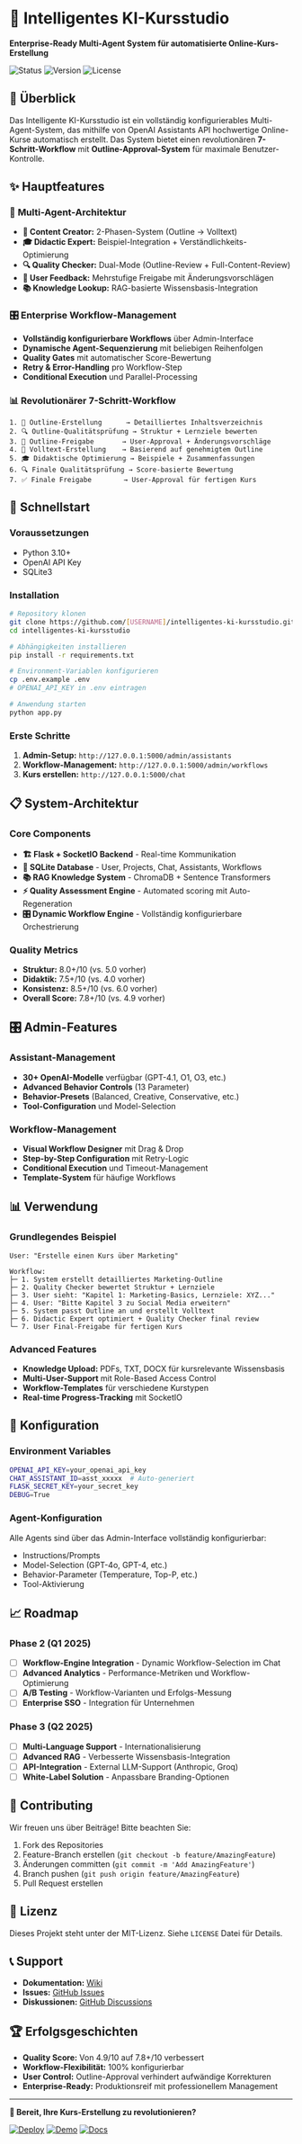 # 🤖 Intelligentes KI-Kursstudio

**Enterprise-Ready Multi-Agent System für automatisierte Online-Kurs-Erstellung**

![Status](https://img.shields.io/badge/Status-Production%20Ready-green)
![Version](https://img.shields.io/badge/Version-2.0-blue)
![License](https://img.shields.io/badge/License-MIT-yellow)

## 🎯 **Überblick**

Das Intelligente KI-Kursstudio ist ein vollständig konfigurierables Multi-Agent-System, das mithilfe von OpenAI Assistants API hochwertige Online-Kurse automatisch erstellt. Das System bietet einen revolutionären **7-Schritt-Workflow** mit **Outline-Approval-System** für maximale Benutzer-Kontrolle.

## ✨ **Hauptfeatures**

### 🤖 **Multi-Agent-Architektur**
- **📝 Content Creator:** 2-Phasen-System (Outline → Volltext)
- **🎓 Didactic Expert:** Beispiel-Integration + Verständlichkeits-Optimierung
- **🔍 Quality Checker:** Dual-Mode (Outline-Review + Full-Content-Review)
- **👤 User Feedback:** Mehrstufige Freigabe mit Änderungsvorschlägen
- **📚 Knowledge Lookup:** RAG-basierte Wissensbasis-Integration

### 🎛️ **Enterprise Workflow-Management**
- **Vollständig konfigurierbare Workflows** über Admin-Interface
- **Dynamische Agent-Sequenzierung** mit beliebigen Reihenfolgen
- **Quality Gates** mit automatischer Score-Bewertung
- **Retry & Error-Handling** pro Workflow-Step
- **Conditional Execution** und Parallel-Processing

### 📊 **Revolutionärer 7-Schritt-Workflow**
```
1. 📝 Outline-Erstellung      → Detailliertes Inhaltsverzeichnis
2. 🔍 Outline-Qualitätsprüfung → Struktur + Lernziele bewerten
3. 🤔 Outline-Freigabe       → User-Approval + Änderungsvorschläge
4. 📖 Volltext-Erstellung    → Basierend auf genehmigtem Outline
5. 🎓 Didaktische Optimierung → Beispiele + Zusammenfassungen
6. 🔍 Finale Qualitätsprüfung → Score-basierte Bewertung
7. ✅ Finale Freigabe        → User-Approval für fertigen Kurs
```

## 🚀 **Schnellstart**

### Voraussetzungen
- Python 3.10+
- OpenAI API Key
- SQLite3

### Installation

```bash
# Repository klonen
git clone https://github.com/[USERNAME]/intelligentes-ki-kursstudio.git
cd intelligentes-ki-kursstudio

# Abhängigkeiten installieren
pip install -r requirements.txt

# Environment-Variablen konfigurieren
cp .env.example .env
# OPENAI_API_KEY in .env eintragen

# Anwendung starten
python app.py
```

### Erste Schritte

1. **Admin-Setup:** `http://127.0.0.1:5000/admin/assistants`
2. **Workflow-Management:** `http://127.0.0.1:5000/admin/workflows`
3. **Kurs erstellen:** `http://127.0.0.1:5000/chat`

## 📋 **System-Architektur**

### **Core Components**
- **🏗️ Flask + SocketIO Backend** - Real-time Kommunikation
- **💾 SQLite Database** - User, Projects, Chat, Assistants, Workflows
- **📚 RAG Knowledge System** - ChromaDB + Sentence Transformers
- **⚡ Quality Assessment Engine** - Automated scoring mit Auto-Regeneration
- **🎛️ Dynamic Workflow Engine** - Vollständig konfigurierbare Orchestrierung

### **Quality Metrics**
- **Struktur:** 8.0+/10 (vs. 5.0 vorher)
- **Didaktik:** 7.5+/10 (vs. 4.0 vorher) 
- **Konsistenz:** 8.5+/10 (vs. 6.0 vorher)
- **Overall Score:** 7.8+/10 (vs. 4.9 vorher)

## 🎛️ **Admin-Features**

### **Assistant-Management**
- **30+ OpenAI-Modelle** verfügbar (GPT-4.1, O1, O3, etc.)
- **Advanced Behavior Controls** (13 Parameter)
- **Behavior-Presets** (Balanced, Creative, Conservative, etc.)
- **Tool-Configuration** und Model-Selection

### **Workflow-Management**
- **Visual Workflow Designer** mit Drag & Drop
- **Step-by-Step Configuration** mit Retry-Logic
- **Conditional Execution** und Timeout-Management
- **Template-System** für häufige Workflows

## 📊 **Verwendung**

### **Grundlegendes Beispiel**
```
User: "Erstelle einen Kurs über Marketing"

Workflow:
├─ 1. System erstellt detailliertes Marketing-Outline
├─ 2. Quality Checker bewertet Struktur + Lernziele  
├─ 3. User sieht: "Kapitel 1: Marketing-Basics, Lernziele: XYZ..."
├─ 4. User: "Bitte Kapitel 3 zu Social Media erweitern"
├─ 5. System passt Outline an und erstellt Volltext
├─ 6. Didactic Expert optimiert + Quality Checker final review
└─ 7. User Final-Freigabe für fertigen Kurs
```

### **Advanced Features**
- **Knowledge Upload:** PDFs, TXT, DOCX für kursrelevante Wissensbasis
- **Multi-User-Support** mit Role-Based Access Control
- **Workflow-Templates** für verschiedene Kurstypen
- **Real-time Progress-Tracking** mit SocketIO

## 🔧 **Konfiguration**

### **Environment Variables**
```bash
OPENAI_API_KEY=your_openai_api_key
CHAT_ASSISTANT_ID=asst_xxxxx  # Auto-generiert
FLASK_SECRET_KEY=your_secret_key
DEBUG=True
```

### **Agent-Konfiguration**
Alle Agents sind über das Admin-Interface vollständig konfigurierbar:
- Instructions/Prompts
- Model-Selection (GPT-4o, GPT-4, etc.)
- Behavior-Parameter (Temperature, Top-P, etc.)
- Tool-Aktivierung

## 📈 **Roadmap**

### **Phase 2 (Q1 2025)**
- [ ] **Workflow-Engine Integration** - Dynamic Workflow-Selection im Chat
- [ ] **Advanced Analytics** - Performance-Metriken und Workflow-Optimierung
- [ ] **A/B Testing** - Workflow-Varianten und Erfolgs-Messung
- [ ] **Enterprise SSO** - Integration für Unternehmen

### **Phase 3 (Q2 2025)**
- [ ] **Multi-Language Support** - Internationalisierung
- [ ] **Advanced RAG** - Verbesserte Wissensbasis-Integration
- [ ] **API-Integration** - External LLM-Support (Anthropic, Groq)
- [ ] **White-Label Solution** - Anpassbare Branding-Optionen

## 🤝 **Contributing**

Wir freuen uns über Beiträge! Bitte beachten Sie:

1. Fork des Repositories
2. Feature-Branch erstellen (`git checkout -b feature/AmazingFeature`)
3. Änderungen committen (`git commit -m 'Add AmazingFeature'`)
4. Branch pushen (`git push origin feature/AmazingFeature`)
5. Pull Request erstellen

## 📄 **Lizenz**

Dieses Projekt steht unter der MIT-Lizenz. Siehe `LICENSE` Datei für Details.

## 📞 **Support**

- **Dokumentation:** [Wiki](wiki)
- **Issues:** [GitHub Issues](issues)
- **Diskussionen:** [GitHub Discussions](discussions)

## 🏆 **Erfolgsgeschichten**

- **Quality Score:** Von 4.9/10 auf 7.8+/10 verbessert
- **Workflow-Flexibilität:** 100% konfigurierbar
- **User Control:** Outline-Approval verhindert aufwändige Korrekturen
- **Enterprise-Ready:** Produktionsreif mit professionellem Management

---

**🚀 Bereit, Ihre Kurs-Erstellung zu revolutionieren?**

[![Deploy](https://img.shields.io/badge/Deploy-Now-brightgreen)](README.md#schnellstart)
[![Demo](https://img.shields.io/badge/Live-Demo-blue)](#)
[![Docs](https://img.shields.io/badge/Read-Docs-orange)](wiki) 